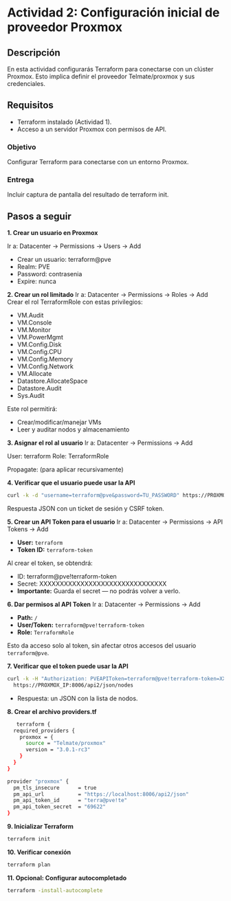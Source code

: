 # Actividad 2: Configuración inicial de proveedor Proxmox

## Descripción
En esta actividad configurarás Terraform para conectarse con un clúster Proxmox. Esto implica definir el proveedor Telmate/proxmox y sus credenciales.

## Requisitos
- Terraform instalado (Actividad 1).
- Acceso a un servidor Proxmox con permisos de API.

### Objetivo
Configurar Terraform para conectarse con un entorno Proxmox.

### Entrega
Incluir captura de pantalla del resultado de terraform init.

## Pasos a seguir

**1. Crear un usuario en Proxmox**

Ir a: Datacenter → Permissions → Users → Add

- Crear un usuario: terraform@pve
- Realm: PVE
- Password: contrasenia
- Expire: nunca

**2. Crear un rol limitado**
Ir a: Datacenter → Permissions → Roles → Add
Crear el rol TerraformRole con estas privilegios:
- VM.Audit
- VM.Console
- VM.Monitor
- VM.PowerMgmt
- VM.Config.Disk
- VM.Config.CPU
- VM.Config.Memory
- VM.Config.Network
- VM.Allocate
- Datastore.AllocateSpace
- Datastore.Audit
- Sys.Audit

Este rol permitirá:

- Crear/modificar/manejar VMs
- Leer y auditar nodos y almacenamiento

**3. Asignar el rol al usuario**
Ir a: Datacenter → Permissions → Add

User: terraform
Role: TerraformRole

Propagate: (para aplicar recursivamente)

**4. Verificar que el usuario puede usar la API**
```bash
curl -k -d "username=terraform@pve&password=TU_PASSWORD" https://PROXMOX_IP:8006/api2/json/access/ticket
```
Respuesta JSON con un ticket de sesión y CSRF token.

**5. Crear un API Token para el usuario**
Ir a: Datacenter → Permissions → API Tokens → Add

- **User:** `terraform`  
- **Token ID:** `terraform-token`    

Al crear el token, se obtendrá:

- ID: terraform@pve!terraform-token
- Secret: XXXXXXXXXXXXXXXXXXXXXXXXXXXXXXX
- **Importante:** Guarda el secret — no podrás volver a verlo.

**6. Dar permisos al API Token**
Ir a: Datacenter → Permissions → Add
- **Path:** `/`
- **User/Token:** `terraform@pve!terraform-token`
- **Role:** `TerraformRole`

Esto da acceso solo al token, sin afectar otros accesos del usuario `terraform@pve`.


**7. Verificar que el token puede usar la API**

```bash
curl -k -H "Authorization: PVEAPIToken=terraform@pve!terraform-token=XXXXXXXXXXXXXXX" \
  https://PROXMOX_IP:8006/api2/json/nodes
```

- Respuesta: un JSON con la lista de nodos.


**8. Crear el archivo providers.tf**
   ```bash
      terraform {
     required_providers {
       proxmox = {
         source = "Telmate/proxmox"
         version = "3.0.1-rc3"
       }
     }
   }

   provider "proxmox" {
     pm_tls_insecure      = true
     pm_api_url           = "https://localhost:8006/api2/json"
     pm_api_token_id      = "terra@pve!te"
     pm_api_token_secret  = "69622"
   }
   ```
   
**9. Inicializar Terraform**
   ```bash
   terraform init
   ```

**10. Verificar conexión**
   ```bash
   terraform plan
   ```
**11. Opcional: Configurar autocompletado**
   ```bash
   terraform -install-autocomplete
   ```
